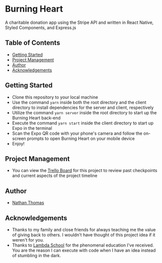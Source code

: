# Burning Heart

A charitable donation app using the Stripe API and written in React Native, Styled Components, and Express.js

## Table of Contents

- [Getting Started](#getting-started)
- [Project Management](#project-management)
- [Author](#author)
- [Acknowledgements](#acknowledgements)

## Getting Started

- Clone this repository to your local machine
- Use the command `yarn` inside both the root directory and the client directory to install dependencies for the server and client, respectively
- Utilize the command `yarn server` inside the root directory to start up the Burning Heart back-end
- Execute the command `yarn start` inside the client directory to start up Expo in the terminal
- Scan the Expo QR code with your phone's camera and follow the on-screen prompts to open Burning Heart on your mobile device
- Enjoy!

## Project Management

- You can view the [Trello Board](https://trello.com/b/YWsebwOT/burning-heart) for this project to review past checkpoints and current aspects of the project timeline

## Author

- [Nathan Thomas](https://github.com/nwthomas)

## Acknowledgements

- Thanks to my family and close friends for always teaching me the value of giving back to others. I wouldn't have thought of this project idea if it weren't for you.
- Thanks to [Lambda School](https://lambdaschool.com/) for the phenomenal education I've received. You are the reason I can execute with code when I have an idea instead of stumbling in the dark.
